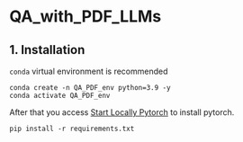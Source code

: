 # QA_with_PDF_LLMs
## 1. Installation
`conda` virtual environment is recommended
```
conda create -n QA_PDF_env python=3.9 -y
conda activate QA_PDF_env
```
After that you access [Start Locally Pytorch](https://pytorch.org/get-started/locally/) to install pytorch.
```
pip install -r requirements.txt
```